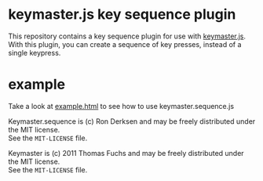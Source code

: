 # keymaster.js key sequence plugin

This repository contains a key sequence plugin for use with [keymaster.js](https://github.com/madrobby/keymaster).  
With this plugin, you can create a sequence of key presses, instead of a single keypress.

# example
Take a look at [example.html](https://chevalric.github.com/keymaster-sequence) to see how to use keymaster.sequence.js  


Keymaster.sequence is (c) Ron Derksen and may be freely distributed under the MIT license.  
See the `MIT-LICENSE` file.  

Keymaster is (c) 2011 Thomas Fuchs and may be freely distributed under the MIT license.  
See the `MIT-LICENSE` file.  